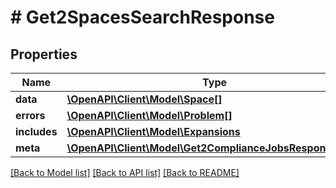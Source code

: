 # # Get2SpacesSearchResponse

## Properties

Name | Type | Description | Notes
------------ | ------------- | ------------- | -------------
**data** | [**\OpenAPI\Client\Model\Space[]**](Space.md) |  | [optional]
**errors** | [**\OpenAPI\Client\Model\Problem[]**](Problem.md) |  | [optional]
**includes** | [**\OpenAPI\Client\Model\Expansions**](Expansions.md) |  | [optional]
**meta** | [**\OpenAPI\Client\Model\Get2ComplianceJobsResponseMeta**](Get2ComplianceJobsResponseMeta.md) |  | [optional]

[[Back to Model list]](../../README.md#models) [[Back to API list]](../../README.md#endpoints) [[Back to README]](../../README.md)
